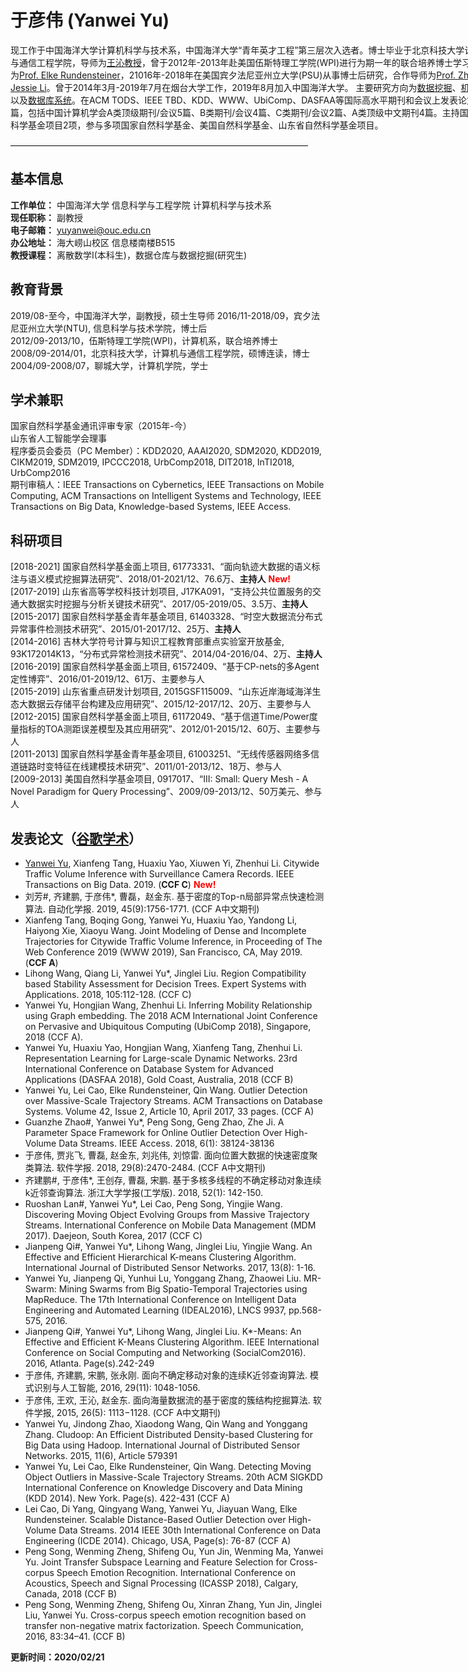 # 于彦伟 (Yanwei Yu)  

<p style="width:970px;">
    <img src="/yu.jpg" align="right" width="180" hspace="5" vspace="5">
    现工作于中国海洋大学计算机科学与技术系，中国海洋大学“青年英才工程”第三层次入选者。博士毕业于北京科技大学计算机与通信工程学院，导师为<a href="https://baike.baidu.com/item/%E7%8E%8B%E6%B2%81/2049219?fr=aladdin">王沁教授</a>，曾于2012年-2013年赴美国伍斯特理工学院(WPI)进行为期一年的联合培养博士学习，导师为<a href="https://www.wpi.edu/people/faculty/rundenst">Prof. Elke Rundensteiner</a>，21016年-2018年在美国宾夕法尼亚州立大学(PSU)从事博士后研究，合作导师为<a href="https://faculty.ist.psu.edu/jessieli/Site/index.html">Prof. Zhenhui Jessie Li</a>。曾于2014年3月-2019年7月在烟台大学工作，2019年8月加入中国海洋大学。 主要研究方向为<u>数据挖掘</u>、<u>机器学习</u>以及<u>数据库系统</u>。在ACM TODS、IEEE TBD、KDD、WWW、UbiComp、DASFAA等国际高水平期刊和会议上发表论文40余篇，包括中国计算机学会A类顶级期刊/会议5篇、B类期刊/会议4篇、C类期刊/会议2篇、A类顶级中文期刊4篇。主持国家自然科学基金项目2项，参与多项国家自然科学基金、美国自然科学基金、山东省自然科学基金项目。
</p>

——————————————————————————————————

## 基本信息
**工作单位：** 中国海洋大学 信息科学与工程学院 计算机科学与技术系   
**现任职称：** 副教授   
**电子邮箱：** yuyanwei@ouc.edu.cn   
**办公地址：** 海大崂山校区 信息楼南楼B515   
**教授课程：** 离散数学I(本科生)，数据仓库与数据挖掘(研究生) 

## 教育背景
2019/08-至今，中国海洋大学，副教授，硕士生导师 
2016/11-2018/09，宾夕法尼亚州立大学(NTU), 信息科学与技术学院，博士后   
2012/09-2013/10，伍斯特理工学院(WPI)，计算机系，联合培养博士   
2008/09-2014/01，北京科技大学，计算机与通信工程学院，硕博连读，博士   
2004/09-2008/07，聊城大学，计算机学院，学士   

## 学术兼职
国家自然科学基金通讯评审专家（2015年-今）  
山东省人工智能学会理事   
程序委员会委员（PC Member）：KDD2020, AAAI2020, SDM2020, KDD2019, CIKM2019, SDM2019, IPCCC2018, UrbComp2018, DIT2018, InTI2018, UrbComp2016   
期刊审稿人：IEEE Transactions on Cybernetics, IEEE Transactions on Mobile Computing, ACM Transactions on Intelligent Systems and Technology, IEEE Transactions on Big Data, Knowledge-based Systems, IEEE Access.    

## 科研项目
[2018-2021] 国家自然科学基金面上项目, 61773331、“面向轨迹大数据的语义标注与语义模式挖掘算法研究”、2018/01-2021/12、76.6万、**主持人** <span style="color:red;">**New!**</span>   
[2017-2019] 山东省高等学校科技计划项目, J17KA091，“支持公共位置服务的交通大数据实时挖掘与分析关键技术研究”、2017/05-2019/05、3.5万、**主持人**  
[2015-2017] 国家自然科学基金青年基金项目, 61403328、“时空大数据流分布式异常事件检测技术研究”、2015/01-2017/12、25万、**主持人**  
[2014-2016] 吉林大学符号计算与知识工程教育部重点实验室开放基金, 93K172014K13，“分布式异常检测技术研究”、2014/04-2016/04、2万、**主持人**  
[2016-2019] 国家自然科学基金面上项目, 61572409、“基于CP-nets的多Agent定性博弈”、2016/01-2019/12、61万、主要参与人  
[2015-2019] 山东省重点研发计划项目, 2015GSF115009、“山东近岸海域海洋生态大数据云存储平台构建及应用研究”、2015/12-2017/12、20万、主要参与人  
[2012-2015] 国家自然科学基金面上项目, 61172049、“基于信道Time/Power度量指标的TOA测距误差模型及其应用研究”、2012/01-2015/12、60万、主要参与人  
[2011-2013] 国家自然科学基金青年基金项目, 61003251、“无线传感器网络多信道链路时变特征在线建模技术研究”、2011/01-2013/12、18万、参与人  
[2009-2013] 美国自然科学基金项目, 0917017、“III: Small: Query Mesh - A Novel Paradigm for Query Processing”、2009/09-2013/12、50万美元、参与人  

## 发表论文（<a href="https://scholar.google.com/citations?user=8RXF4Q4AAAAJ&hl=en">谷歌学术</a>） 
* <u>Yanwei Yu</u>, Xianfeng Tang, Huaxiu Yao, Xiuwen Yi, Zhenhui Li. Citywide Traffic Volume Inference with Surveillance Camera Records. IEEE Transactions on Big Data. 2019. (**CCF C**) <span style="color:red;">**New!**</span>  
* 刘芳#, 齐建鹏, 于彦伟*, 曹磊，赵金东. 基于密度的Top-n局部异常点快速检测算法. 自动化学报. 2019, 45(9):1756-1771. (CCF A中文期刊)  
* Xianfeng Tang, Boqing Gong, Yanwei Yu, Huaxiu Yao, Yandong Li, Haiyong Xie, Xiaoyu Wang. Joint Modeling of Dense and Incomplete Trajectories for Citywide Traffic Volume Inference, in Proceeding of The Web Conference 2019 (WWW 2019), San Francisco, CA, May 2019. (**CCF A**)   
* Lihong Wang, Qiang Li, Yanwei Yu*, Jinglei Liu. Region Compatibility based Stability Assessment for Decision Trees. Expert Systems with Applications. 2018, 105:112-128. (CCF C)   
* Yanwei Yu, Hongjian Wang, Zhenhui Li. Inferring Mobility Relationship using Graph embedding. The 2018 ACM International Joint Conference on Pervasive and Ubiquitous Computing (UbiComp 2018), Singapore, 2018 (CCF A).  
* Yanwei Yu, Huaxiu Yao, Hongjian Wang, Xianfeng Tang, Zhenhui Li. Representation Learning for Large-scale Dynamic Networks. 23rd International Conference on Database System for Advanced Applications (DASFAA 2018), Gold Coast, Australia, 2018 (CCF B)   
* Yanwei Yu, Lei Cao, Elke Rundensteiner, Qin Wang. Outlier Detection over Massive-Scale Trajectory Streams. ACM Transactions on Database Systems. Volume 42, Issue 2, Article 10, April 2017, 33 pages. (CCF A)  
* Guanzhe Zhao#, Yanwei Yu*, Peng Song, Geng Zhao, Zhe Ji. A Parameter Space Framework for Online Outlier Detection Over High-Volume Data Streams. IEEE Access. 2018, 6(1): 38124-38136 
* 于彦伟, 贾兆飞, 曹磊, 赵金东, 刘兆伟, 刘惊雷. 面向位置大数据的快速密度聚类算法. 软件学报. 2018, 29(8):2470-2484. (CCF A中文期刊) 
* 齐建鹏#, 于彦伟*, 王创存, 曹磊, 宋鹏. 基于多核多线程的不确定移动对象连续k近邻查询算法. 浙江大学学报(工学版).  2018, 52(1): 142-150. 
* Ruoshan Lan#, Yanwei Yu*, Lei Cao, Peng Song, Yingjie Wang. Discovering Moving Object Evolving Groups from Massive Trajectory Streams. International Conference on Mobile Data Management (MDM 2017). Daejeon, South Korea, 2017 (CCF C)  
* Jianpeng Qi#, Yanwei Yu*, Lihong Wang, Jinglei Liu, Yingjie Wang. An Effective and Efficient Hierarchical K-means Clustering Algorithm. International Journal of Distributed Sensor Networks. 2017, 13(8): 1-16. 
* Yanwei Yu, Jianpeng Qi, Yunhui Lu, Yonggang Zhang, Zhaowei Liu. MR-Swarm: Mining Swarms from Big Spatio-Temporal Trajectories using MapReduce. The 17th International Conference on Intelligent Data Engineering and Automated Learning (IDEAL2016), LNCS 9937, pp.568-575, 2016.   
* Jianpeng Qi#, Yanwei Yu*, Lihong Wang, Jinglei Liu. K*-Means: An Effective and Efficient K-Means Clustering Algorithm. IEEE International Conference on Social Computing and Networking (SocialCom2016). 2016, Atlanta. Page(s).242-249  
* 于彦伟, 齐建鹏, 宋鹏, 张永刚. 面向不确定移动对象的连续K近邻查询算法. 模式识别与人工智能, 2016, 29(11): 1048-1056. 
* 于彦伟, 王欢, 王沁, 赵金东. 面向海量数据流的基于密度的簇结构挖掘算法. 软件学报, 2015, 26(5): 1113−1128. (CCF A中文期刊) 
* Yanwei Yu, Jindong Zhao, Xiaodong Wang, Qin Wang and Yonggang Zhang. Cludoop: An Efficient Distributed Density-based Clustering for Big Data using Hadoop. International Journal of Distributed Sensor Networks. 2015, 11(6), Article 579391  
* Yanwei Yu, Lei Cao, Elke Rundensteiner, Qin Wang. Detecting Moving Object Outliers in Massive-Scale Trajectory Streams. 20th ACM SIGKDD International Conference on Knowledge Discovery and Data Mining (KDD 2014). New York. Page(s). 422-431 (CCF A)  
* Lei Cao, Di Yang, Qingyang Wang, Yanwei Yu, Jiayuan Wang, Elke Rundensteiner. Scalable Distance-Based Outlier Detection over High-Volume Data Streams. 2014 IEEE 30th International Conference on Data Engineering (ICDE 2014). Chicago, USA, Page(s): 76-87 (CCF A) 
* Peng Song, Wenming Zheng, Shifeng Ou, Yun Jin, Wenming Ma, Yanwei Yu. Joint Transfer Subspace Learning and Feature Selection for Cross-corpus Speech Emotion Recognition.  International Conference on Acoustics, Speech and Signal Processing (ICASSP 2018), Calgary, Canada, 2018 (CCF B)  
* Peng Song, Wenming Zheng, Shifeng Ou, Xinran Zhang, Yun Jin, Jinglei Liu, Yanwei Yu. Cross-corpus speech emotion recognition based on transfer non-negative matrix factorization. Speech Communication, 2016, 83:34–41. (CCF B) 


**更新时间：2020/02/21**   
